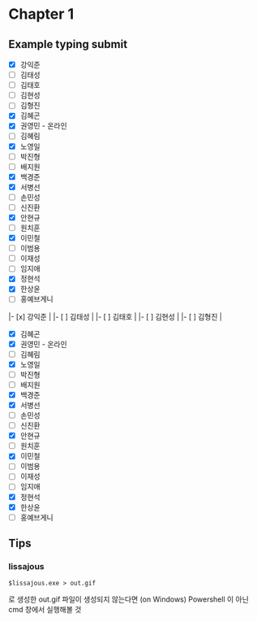 # Chapter 1 

## Example typing submit

- [x] 강익준
- [ ] 김태성
- [ ] 김태호
- [ ] 김현성
- [ ] 김형진
- [x] 김혜곤
- [x] 권영민 - 온라인
- [ ] 김혜림
- [x] 노영일
- [ ] 박진형
- [ ] 배지원
- [x] 백경준
- [x] 서병선
- [ ] 손민성
- [ ] 신진환
- [x] 안현규
- [ ] 원치훈
- [x] 이민철
- [ ] 이범용
- [ ] 이재성
- [ ] 임지애
- [x] 정현석
- [x] 한상윤
- [ ] 홍예브게니

|- [x] 강익준 |
|- [ ] 김태성 |
|- [ ] 김태호 |
|- [ ] 김현성 |
|- [ ] 김형진 |
- [x] 김혜곤
- [x] 권영민 - 온라인
- [ ] 김혜림
- [x] 노영일
- [ ] 박진형
- [ ] 배지원
- [x] 백경준
- [x] 서병선
- [ ] 손민성
- [ ] 신진환
- [x] 안현규
- [ ] 원치훈
- [x] 이민철
- [ ] 이범용
- [ ] 이재성
- [ ] 임지애
- [x] 정현석
- [x] 한상윤
- [ ] 홍예브게니

## Tips


### lissajous
```
$lissajous.exe > out.gif 
```

로 생성한 out.gif 파일이 생성되지 않는다면 (on Windows)
Powershell 이 아닌 cmd 창에서 실행해볼 것
